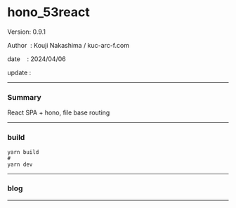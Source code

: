 ﻿# hono_53react

 Version: 0.9.1

 Author  : Kouji Nakashima / kuc-arc-f.com

 date    : 2024/04/06

 update  :

***
### Summary

React SPA + hono, file base routing

***
### build

```
yarn build
#
yarn dev
```


***
### blog 


***

